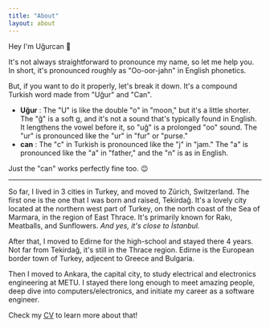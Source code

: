 ```yaml
---
title: "About"
layout: about
---
```

Hey I'm Uğurcan 👋

It's not always straightforward to pronounce my name, so let me help you. In short, it's pronounced roughly as "Oo-oor-jahn" in English phonetics.

But, if you want to do it properly, let's break it down. It's a compound Turkish word made from "Uğur" and "Can".

* **Uğur** : The "U" is like the double "o" in "moon," but it's a little shorter. The "ğ" is a soft g, and it's not a sound that's typically found in English. It lengthens the vowel before it, so "uğ" is a prolonged "oo" sound. The "ur" is pronounced like the "ur" in "fur" or "purse."
* **can** : The "c" in Turkish is pronounced like the "j" in "jam." The "a" is pronounced like the "a" in "father," and the "n" is as in English.

Just the "can" works perfectly fine too. 😉

---

So far, I lived in 3 cities in Turkey, and moved to Zürich, Switzerland. The first one is the one that I was born and raised, Tekirdağ. It's a lovely city located at the northern west part of Turkey, on the north coast of the Sea of Marmara, in the region of East Thrace. It's primarily known for Rakı, Meatballs, and Sunflowers. *And yes, it's close to İstanbul.* 

After that, I moved to Edirne for the high-school and stayed there 4 years. Not far from Tekirdağ, it's still in the Thrace region. Edirne is the European border town of Turkey, adjecent to Greece and Bulgaria. 

Then I moved to Ankara, the capital city, to study electrical and electronics engineering at METU. I stayed there long enough to meet amazing people, deep dive into computers/electronics, and initiate my career as a software engineer.

Check my [CV](cv.html) to learn more about that!
